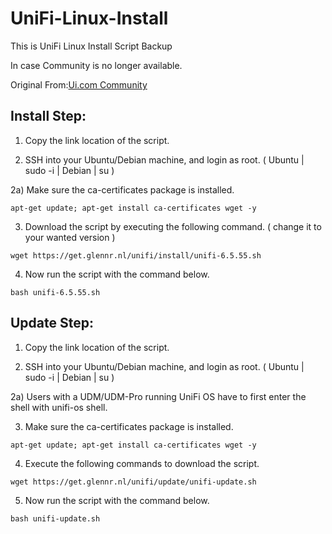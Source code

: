 # UniFi-Linux-Install
This is UniFi Linux Install Script Backup

In case Community is no longer available. 

Original From:[Ui.com Community](
https://community.ui.com/questions/UniFi-Installation-Scripts-or-UniFi-Easy-Update-Script-or-UniFi-Lets-Encrypt-or-UniFi-Easy-Encrypt-/ccbc7530-dd61-40a7-82ec-22b17f027776)


## Install Step:

1) Copy the link location of the script.  

2) SSH into your Ubuntu/Debian machine, and login as root. ( Ubuntu | sudo -i | Debian | su )
  
2a) Make sure the ca-certificates package is installed.  
```
apt-get update; apt-get install ca-certificates wget -y
```
3) Download the script by executing the following command. ( change it to your wanted version )   
```
wget https://get.glennr.nl/unifi/install/unifi-6.5.55.sh
```

4) Now run the script with the command below.  
```
bash unifi-6.5.55.sh
```   

## Update Step:
1) Copy the link location of the script.  

2) SSH into your Ubuntu/Debian machine, and login as root. ( Ubuntu | sudo -i | Debian | su )  

2a) Users with a UDM/UDM-Pro running UniFi OS have to first enter the shell with unifi-os shell.  

3) Make sure the ca-certificates package is installed.
```
apt-get update; apt-get install ca-certificates wget -y
```  
4) Execute the following commands to download the script.
```
wget https://get.glennr.nl/unifi/update/unifi-update.sh
```
  
5) Now run the script with the command below.
```
bash unifi-update.sh
```
